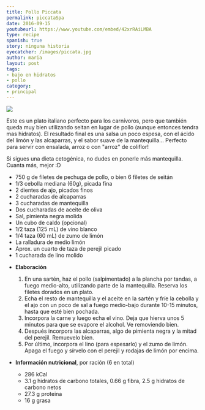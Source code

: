 ```yaml
---
title: Pollo Piccata
permalink: piccataSpa
date: 2016-09-15
youtubeurl: https://www.youtube.com/embed/42xrRAiLMBA
type: recipe
spanish: true
story: ninguna historia
eyecatcher: /images/piccata.jpg
author: maria
layout: post
tags:
- bajo en hidratos
- pollo
category:
- principal
---
```


<img src="https://farm1.staticflickr.com/473/31699796545_d6c637b8e0_o_d.jpg" />

Este es un plato italiano perfecto para los carnívoros, pero que también queda muy bien utilizando seitan en lugar de pollo (aunque entonces tendra mas hidratos). El resultado final es una salsa un poco espesa, con el ácido del limón y las alcaparras, y el sabor suave de la mantequilla... Perfecto para servir con ensalada, arroz o con "arroz" de coliflor! 

Si sigues una dieta cetogénica, no dudes en ponerle más mantequilla. Cuanta más, mejor :D 

<ul>
  <li>750 g de filetes de pechuga de pollo, o bien 6 filetes de seitán</li>
  <li>1/3 cebolla mediana (60g), picada fina</li>
  <li>2 dientes de ajo, picados finos</li>
  <li>2 cucharadas de alcaparras</li>
  <li>3 cucharadas de mantequilla</li>
  <li>Dos cucharadas de aceite de oliva</li>
  <li>Sal, pimienta negra molida</li>
  <li>Un cubo de caldo (opcional)</li>
  <li>1/2 taza (125 mL) de vino blanco</li>
  <li>1/4 taza (60 mL) de zumo de limón</li>
  <li>La ralladura de medio limón</li>
  <li>Aprox. un cuarto de taza de perejil picado</li>
  <li>1 cucharada de lino molido</li>
</ul>

* **Elaboración**
  1. En una sartén, haz el pollo (salpimentado) a la plancha por tandas, a fuego medio-alto, utilizando parte de la mantequilla. Reserva los filetes dorados en un plato.
  2. Echa el resto de mantequilla y el aceite en la sartén y fríe la cebolla y el ajo con un poco de sal a fuego medio-bajo durante 10-15 minutos, hasta que esté bien pochada.
  3. Incorpora la carne y luego echa el vino. Deja que hierva unos 5 minutos para que se evapore el alcohol. Ve removiendo bien.
  4. Después incorpora las alcaparras, algo de pimienta negra y la mitad del perejil. Remuevelo bien.
  5. Por último, incorpora el lino (para espesarlo) y el zumo de limón. Apaga el fuego y sírvelo con el perejil y rodajas de limón por encima.


* **Información nutricional**, por ración (6 en total)
  * 286 kCal
  * 3.1 g hidratos de carbono totales, 0.66 g fibra, 2.5 g hidratos de carbono netos
  * 27.3 g proteina
  * 16 g grasa
